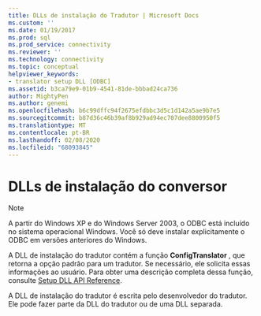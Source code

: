 ```yaml
---
title: DLLs de instalação do Tradutor | Microsoft Docs
ms.custom: ''
ms.date: 01/19/2017
ms.prod: sql
ms.prod_service: connectivity
ms.reviewer: ''
ms.technology: connectivity
ms.topic: conceptual
helpviewer_keywords:
- translator setup DLL [ODBC]
ms.assetid: b3ca79e9-01b9-4541-81de-bbbad24ca736
author: MightyPen
ms.author: genemi
ms.openlocfilehash: b6c99dffc94f2675efdbbc3d5c1d142a5ae9b7e5
ms.sourcegitcommit: b87d36c46b39af8b929ad94ec707dee8800950f5
ms.translationtype: MT
ms.contentlocale: pt-BR
ms.lasthandoff: 02/08/2020
ms.locfileid: "68093845"
---
```

# <a name="translator-setup-dlls"></a>DLLs de instalação do conversor
> [!NOTE]  
>  A partir do Windows XP e do Windows Server 2003, o ODBC está incluído no sistema operacional Windows. Você só deve instalar explicitamente o ODBC em versões anteriores do Windows.  
  
 A DLL de instalação do tradutor contém a função **ConfigTranslator** , que retorna a opção padrão para um tradutor. Se necessário, ele solicita essas informações ao usuário. Para obter uma descrição completa dessa função, consulte [Setup DLL API Reference](../../../odbc/reference/syntax/setup-dll-api-reference.md).  
  
 A DLL de instalação do tradutor é escrita pelo desenvolvedor do tradutor. Ele pode fazer parte da DLL do tradutor ou de uma DLL separada.
